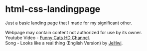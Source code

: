 # html-css-landingpage
Just a basic landing page that I made for my significant other.

Webpage may contain content not authorized for use by its owner.  
Youtube Video - [Funny Cats HD Channel](https://www.youtube.com/channel/UCyHKsRnmURYNnQJB34zzmkQ).  
Song - Looks like a real thing (English Version) by [JeHwi](https://www.youtube.com/watch?v=hIN2WQ3YHdA). 
